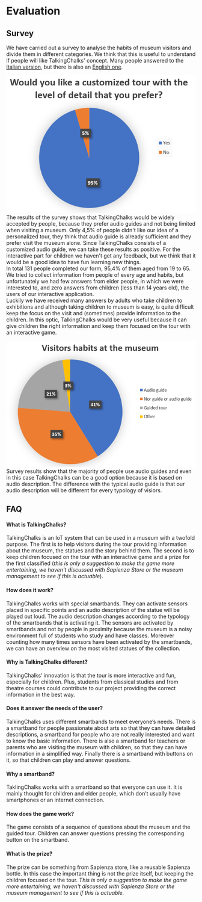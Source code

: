 # Evaluation
## Survey
We have carried out a survey to analyse the habits of museum visitors and divide them in different categories. We think that this is useful to understand if people will like TalkingChalks' concept. Many people answered to the [Italian version](https://forms.gle/jZ4fBaXa6VDhBdABA), but there is also an [English one](https://forms.gle/cDC3gm15HeV4toPn9).

![](pics/custom.PNG)
<br>The results of the survey shows that TalkingChalks would be widely accepted by people, because they prefer audio guides and not being limited when visiting a museum. Only 4,5% of people didn't like our idea of a personalized tour, they think that audio guide is already sufficient and they prefer visit the museum alone. Since TalkingChalks consists of a customized audio guide, we can take these results as positive. For the interactive part for children we haven't get any feedback, but we think that it would be a good idea to have fun learning new things.
<br>In total 131 people completed our form, 95,4% of them aged from 19 to 65. We tried to collect information from people of every age and habits, but unfortunately we had few answers from elder people, in which we were interested to, and zero answers from children (less than 14 years old), the users of our interactive application.
<br>Luckily we have received many answers by adults who take children to exhibitions and although taking children to museum is easy, is quite difficult keep the focus on the visit and (sometimes) provide information to the children. In this optic, TalkingChalks would be very useful because it can give children the right information and keep them focused on the tour with an interactive game.

![](pics/habits.PNG)
<br>Survey results show that the majority of people use audio guides and even in this case TalkingChalks can be a good option because it is based on audio description. The difference with the typical audio guide is that our audio description will be different for every typology of visiors.
<br>

## FAQ

#### What is TalkingChalks?
TalkingChalks is an IoT system that can be used in a museum with a twofold purpose. The first is to help visitors during the tour providing information about the museum, the statues and the story behind them. The second is to keep children focused on the tour with an interactive game and a prize for the first classified (*this is only a suggestion to make the game more entertaining, we haven't discussed with Sapienza Store or the museum management to see if this is actuable*).

#### How does it work?
TalkingChalks works with special smartbands. They can activate sensors placed in specific points and an audio description of the statue will be played out loud. The audio description changes according to the typology of the smartbands that is activating it. The sensors are activated by smartbands and not by people in proximity because the museum is a noisy environment full of students who study and have classes. Moreover counting how many times sensors have been activated by the smartbands, we can have an overview on the most visited statues of the collection.

#### Why is TalkingChalks different?
TalkingChalks’ innovation is that the tour is more interactive and fun, especially for children. Plus, students from classical studies and from theatre courses could contribute to our project providing the correct information in the best way.

#### Does it answer the needs of the user?
TalkingChalks uses different smartbands to meet everyone’s needs. There is a smartband for people passionate about arts so that they can have detailed descriptions, a smartband for people who are not really interested and want to know the basic information. There is also a smartband for teachers or parents who are visiting the museum with children, so that they can have information in a simplified way. Finally there is a smartband with buttons on it, so that children can play and answer questions.

#### Why a smartband?
TaklingChalks works with a smartband so that everyone can use it. It is mainly thought for children and elder people, which don’t usually have smartphones or an internet connection.

#### How does the game work?
The game consists of a sequence of questions about the museum and the guided tour. Children can answer questions pressing the corresponding button on the smartband.

#### What is the prize?
The prize can be something from Sapienza store, like a reusable Sapienza bottle. In this case the important thing is not the prize itself, but keeping the children focused on the tour. *This is only a suggestion to make the game more entertaining, we haven't discussed with Sapienza Store or the museum management to see if this is actuable.*
